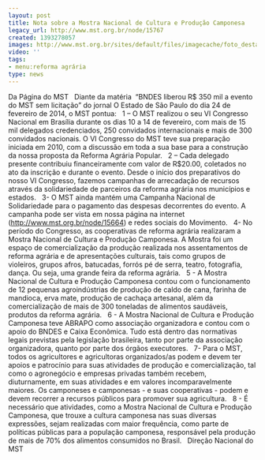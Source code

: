 ```yaml
---
layout: post
title: Nota sobre a Mostra Nacional de Cultura e Produção Camponesa
legacy_url: http://www.mst.org.br/node/15767
created: 1393278057
images: http://www.mst.org.br/sites/default/files/imagecache/foto_destaque/mst 302.jpg
video: ''
tags:
- menu:reforma agrária
type: news
---
```



Da Página do MST
 
Diante da matéria  “BNDES liberou R$ 350 mil a evento do MST sem licitação” do jornal O Estado de São Paulo do dia 24 de fevereiro de 2014, o MST pontua:
 
1 – O MST realizou o seu VI Congresso Nacional em Brasília durante os dias 10 a 14 de fevereiro, com mais de 15 mil delegados credenciados, 250 convidados internacionais e mais de 300 convidados nacionais. O VI Congresso do MST teve sua preparação iniciada em 2010, com a discussão em toda a sua base para a construção da nossa proposta da Reforma Agrária Popular.
 
2 – Cada delegado presente contribuiu financeiramente com valor de R$20.00, coletados no ato da inscrição e durante o evento. Desde o início dos preparativos do nosso VI Congresso, fazemos campanhas de arrecadação de recursos através da solidariedade de parceiros da reforma agrária nos municípios e estados.
 
3- O MST ainda mantém uma Campanha Nacional de Solidariedade para o pagamento das despesas decorrentes do evento. A campanha pode ser vista em nossa página na internet (http://www.mst.org.br/node/15664) e redes sociais do Movimento.
 
4- No período do Congresso, as cooperativas de reforma agrária realizaram a Mostra Nacional de Cultura e Produção Camponesa. A Mostra foi um espaço de comercialização da produção realizada nos assentamentos de reforma agrária e de apresentações culturais, tais como grupos de violeiros, grupos afros, batucadas, forrós pé de serra, teatro, fotografia, dança. Ou seja, uma grande feira da reforma agrária.
 
5 - A Mostra Nacional de Cultura e Produção Camponesa contou com o funcionamento de 12 pequenas agroindústrias de produção de caldo de cana, farinha de mandioca, erva mate, produção de cachaça artesanal, além da comercialização de mais de 300 toneladas de alimentos saudáveis, produtos da reforma agrária.
 
6 - A Mostra Nacional de Cultura e Produção Camponesa teve ABRAPO como associação organizadora e contou com o apoio do BNDES e Caixa Econômica. Tudo está dentro das normativas legais previstas pela legislação brasileira, tanto por parte da associação organizadora, quanto por parte dos órgãos executores.
 
7- Para o MST, todos os agricultores e agricultoras organizados/as podem e devem ter apoios e patrocínio para suas atividades de produção e comercialização, tal como o agronegócio e empresas privadas também recebem, diuturnamente, em suas atividades e em valores incomparavelmente maiores. Os camponeses e camponesas - e suas cooperativas - podem e devem recorrer a recursos públicos para promover sua agricultura.
 
8 - É necessário que atividades, como a Mostra Nacional de Cultura e Produção Camponesa, que trouxe a cultura camponesa nas suas diversas expressões, sejam realizadas com maior frequência, como parte de políticas públicas para a população camponesa, responsável pela produção de mais de 70% dos alimentos consumidos no Brasil.
 
Direção Nacional do MST 
 
